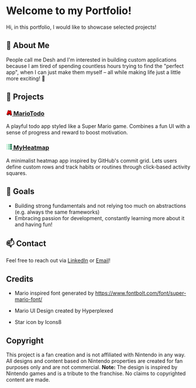 # Welcome to my Portfolio!

Hi, in this portfolio, I would like to showcase selected projects!

## 🧩 About Me

People call me Desh and I'm interested in building custom applications because I am tired of spending countless hours trying to find the "perfect app", when I can just make them myself – all while making life just a little more exciting! 👾

## 📂 Projects

### [<img src="./assets/mariotodo-favicon.png" width="16" height="16"> MarioTodo](https://github.com/Deshenfektion/MarioTodo)

A playful todo app styled like a Super Mario game. Combines a fun UI with a sense of progress and reward to boost motivation.

### [<img src="./assets/heatmap-favicon.png" width="16" height="16"> MyHeatmap](https://github.com/Deshenfektion/MyHeatmap)

A minimalist heatmap app inspired by GitHub's commit grid. Lets users define custom rows and track habits or routines through click-based activity squares.

## 🚀 Goals

- Building strong fundamentals and not relying too much on abstractions (e.g. always the same frameworks)
- Embracing passion for development, constantly learning more about it and having fun!

## 📫 Contact

Feel free to reach out via [LinkedIn](https://www.linkedin.com/in/deshenrao/) or [Email](mailto:deshen.r1502@gmail.com)!

## Credits

- Mario inspired font generated by https://www.fontbolt.com/font/super-mario-font/

- Mario UI Design created by Hyperplexed

- Star icon by Icons8

## Copyright

This project is a fan creation and is not affiliated with Nintendo in any way. All designs and content based on Nintendo properties are created for fan purposes only and are not commercial.
**Note:** The design is inspired by Nintendo games and is a tribute to the franchise.
No claims to copyrighted content are made.
